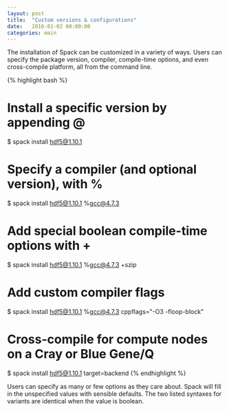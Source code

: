 ```yaml
---
layout: post
title:  "Custom versions & configurations"
date:   2016-01-02 00:00:00
categories: main
---
```


The installation of Spack can be customized in a variety of ways. Users can
specify the package version, compiler, compile-time options, and even
cross-compile platform, all from the command line.

{% highlight bash %}
   # Install a specific version by appending @
   $ spack install hdf5@1.10.1

   # Specify a compiler (and optional version), with %
   $ spack install hdf5@1.10.1 %gcc@4.7.3

   # Add special boolean compile-time options with +
   $ spack install hdf5@1.10.1 %gcc@4.7.3 +szip

   # Add custom compiler flags
   $ spack install hdf5@1.10.1 %gcc@4.7.3 cppflags="-O3 -floop-block"

   # Cross-compile for compute nodes on a Cray or Blue Gene/Q
   $ spack install hdf5@1.10.1 target=backend
{% endhighlight %}

Users can specify as many or few options as they care about. Spack will fill in
the unspecified values with sensible defaults. The two listed syntaxes for
variants are identical when the value is boolean.
